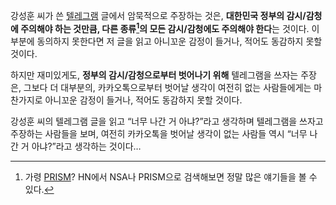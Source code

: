 강성훈 씨가 쓴 [텔레그램][1] 글에서 암묵적으로 주장하는 것은, **대한민국 정부의 감시/감청에 주의해야 하는 것만큼, 다른 종류[^1]의 모든 감시/감청에도 주의해야 한다**는 것이다. 이 부분에 동의하지 못한다면 저 글을 읽고 아니꼬운 감정이 들거나, 적어도 동감하지 못할 것이다.

하지만 재미있게도, **정부의 감시/감청으로부터 벗어나기 위해** 텔레그램을 쓰자는 주장은, 그보다 더 대부분의, 카카오톡으로부터 벗어날 생각이 여전히 없는 사람들에게는 마찬가지로 아니꼬운 감정이 들거나, 적어도 동감하지 못할 것이다.

강성훈 씨의 텔레그램 글을 읽고 “너무 나간 거 아냐?”라고 생각하며 텔레그램을 쓰자고 주장하는 사람들을 보며, 여전히 카카오톡을 벗어날 생각이 없는 사람들 역시 “너무 나간 거 아냐?”라고 생각하는 것이다…

[^1]: 가령 [PRISM][]? HN에서 NSA나 PRISM으로 검색해보면 정말 많은 얘기들을 볼 수 있다.

[1]: http://j.mearie.org/post/98388202823/telegram
[PRISM]: http://en.wikipedia.org/wiki/PRISM_%28surveillance_program%29

